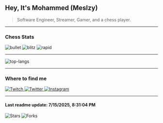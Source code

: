 <h2 align="left">Hey, It's Mohammed (Meslzy)</h2>

> Software Engineer, Streamer, Gamer, and a chess player.

---

<h3 align="left">Chess Stats</h3>

<p align="left">
  <img alt="bullet" src="https://img.shields.io/badge/🚀 bullet-2293-151515?style=for-the-badge&labelColor=151515"/>
  <img alt="blitz" src="https://img.shields.io/badge/⚡ blitz-2247-151515?style=for-the-badge&labelColor=151515"/>
  <img alt="rapid" src="https://img.shields.io/badge/⏳ rapid-2063-151515?style=for-the-badge&labelColor=151515"/>
</p>

---

<p align="left">
  <img alt="top-langs" src="https://github-readme-stats.vercel.app/api/top-langs/?username=meslzy&theme=dark&hide_border=true&include_all_commits=false&count_private=false&layout=compact"/>
</p>

---

<h3 align="left">Where to find me</h3>

<p align="left">
  <a href="https://twitch.tv/meslzy" target="blank">
    <img alt="Twitch" src="https://img.shields.io/badge/Twitch-151515?style=for-the-badge&logo=twitch&logoColor=white">
  </a>
  <a href="https://twitter.com/meslzy" target="blank">
    <img alt="Twitter" src="https://img.shields.io/badge/Twitter-151515?style=for-the-badge&logo=twitter&logoColor=white">
  </a>
  <a href="https://instagram.com/meslzy" target="blank">
    <img alt="Instagram" src="https://img.shields.io/badge/Instagram-151515?style=for-the-badge&logo=instagram&logoColor=white">
  </a>
</p>

---

<h4 align="left">Last readme update: 7&#x2F;15&#x2F;2025, 8:31:04 PM</h4>

<p align="left">
  <img alt="Stars" src="https://img.shields.io/github/stars/meslzy/meslzy?style=for-the-badge&labelColor=151515&color=151515"/>
  <img alt="Forks" src="https://img.shields.io/github/forks/meslzy/meslzy?style=for-the-badge&labelColor=151515&color=151515"/>
</p>
